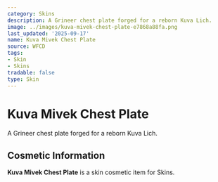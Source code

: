 ```yaml
---
category: Skins
description: A Grineer chest plate forged for a reborn Kuva Lich.
image: ../images/kuva-mivek-chest-plate-e7868a88fa.png
last_updated: '2025-09-17'
name: Kuva Mivek Chest Plate
source: WFCD
tags:
- Skin
- Skins
tradable: false
type: Skin
---
```


# Kuva Mivek Chest Plate

A Grineer chest plate forged for a reborn Kuva Lich.

## Cosmetic Information

**Kuva Mivek Chest Plate** is a skin cosmetic item for Skins.

